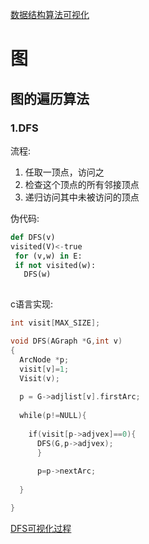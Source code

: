 [数据结构算法可视化](http://www.cs.usfca.edu/~galles/visualization/Algorithms.html)
# 图
## 图的遍历算法
### 1.DFS
流程:

1. 任取一顶点，访问之
2. 检查这个顶点的所有邻接顶点
3. 递归访问其中未被访问的顶点

伪代码:

```python
def DFS(v)
visited(V)<-true
 for (v,w) in E:
 if not visited(w):
   DFS(w)
   
```
c语言实现:

```c
int visit[MAX_SIZE];

void DFS(AGraph *G,int v)
{
  ArcNode *p;
  visit[v]=1;
  Visit(v);
  
  p = G->adjlist[v].firstArc;
  
  while(p!=NULL){
  
    if(visit[p->adjvex]==0){
      DFS(G,p->adjvex);
      }
      
      p=p->nextArc;
  
  }

}

```
[DFS可视化过程](http://www.cs.usfca.edu/~galles/visualization/DFS.html)
